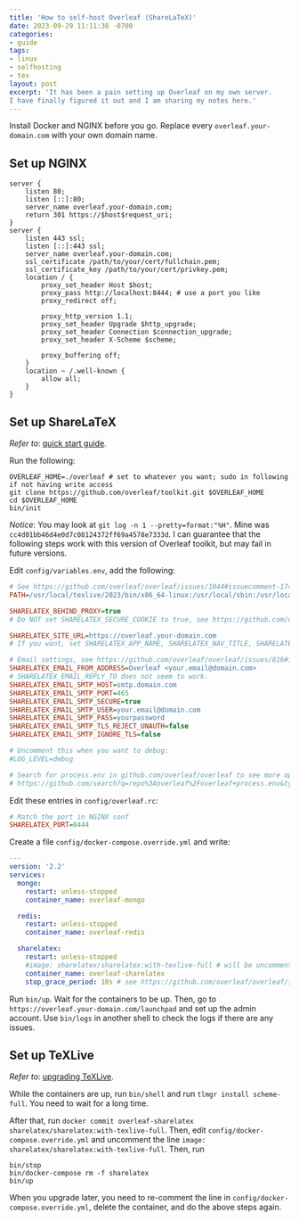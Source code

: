 ```yaml
---
title: 'How to self-host Overleaf (ShareLaTeX)'
date: 2023-09-29 11:11:38 -0700
categories:
- guide
tags:
- linux
- selfhosting
- tex
layout: post
excerpt: 'It has been a pain setting up Overleaf on my own server.
I have finally figured it out and I am sharing my notes here.'
---
```


Install Docker and NGINX before you go.
Replace every `overleaf.your-domain.com` with your own domain name.

## Set up NGINX

```nginx
server {
	listen 80;
	listen [::]:80;
	server_name overleaf.your-domain.com;
	return 301 https://$host$request_uri;
}
server {
	listen 443 ssl;
	listen [::]:443 ssl;
	server_name overleaf.your-domain.com;
	ssl_certificate /path/to/your/cert/fullchain.pem;
	ssl_certificate_key /path/to/your/cert/privkey.pem;
	location / {
		proxy_set_header Host $host;
		proxy_pass http://localhost:8444; # use a port you like
		proxy_redirect off;

		proxy_http_version 1.1;
		proxy_set_header Upgrade $http_upgrade;
		proxy_set_header Connection $connection_upgrade;
		proxy_set_header X-Scheme $scheme;

		proxy_buffering off;
	}
	location ~ /.well-known {
		allow all;
	}
}
```

## Set up ShareLaTeX

*Refer to*:
[quick start guide](https://github.com/overleaf/toolkit/blob/master/doc/quick-start-guide.md).

Run the following:

```shell
OVERLEAF_HOME=./overleaf # set to whatever you want; sudo in following if not having write access
git clone https://github.com/overleaf/toolkit.git $OVERLEAF_HOME
cd $OVERLEAF_HOME
bin/init
```

*Notice*: You may look at `git log -n 1 --pretty=format:"%H"`.
Mine was `cc4d01bb46d4e0d7c08124372ff69a4578e7333d`.
I can guarantee that the following steps work with this version of Overleaf toolkit,
but may fail in future versions.

Edit `config/variables.env`, add the following:

```ini
# See https://github.com/overleaf/overleaf/issues/1044#issuecomment-1741289459
PATH=/usr/local/texlive/2023/bin/x86_64-linux:/usr/local/sbin:/usr/local/bin:/usr/sbin:/usr/bin:/sbin:/bin

SHARELATEX_BEHIND_PROXY=true
# Do NOT set SHARELATEX_SECURE_COOKIE to true, see https://github.com/overleaf/overleaf/issues/388#issuecomment-1741162658

SHARELATEX_SITE_URL=https://overleaf.your-domain.com
# If you want, set SHARELATEX_APP_NAME, SHARELATEX_NAV_TITLE, SHARELATEX_HEADER_IMAGE_URL, SHARELATEX_ADMIN_EMAIL.

# Email settings, see https://github.com/overleaf/overleaf/issues/816#issuecomment-864665071
SHARELATEX_EMAIL_FROM_ADDRESS=Overleaf <your.email@domain.com>
# SHARELATEX_EMAIL_REPLY_TO does not seem to work.
SHARELATEX_EMAIL_SMTP_HOST=smtp.domain.com
SHARELATEX_EMAIL_SMTP_PORT=465
SHARELATEX_EMAIL_SMTP_SECURE=true
SHARELATEX_EMAIL_SMTP_USER=your.email@domain.com
SHARELATEX_EMAIL_SMTP_PASS=yourpassword
SHARELATEX_EMAIL_SMTP_TLS_REJECT_UNAUTH=false
SHARELATEX_EMAIL_SMTP_IGNORE_TLS=false

# Uncomment this when you want to debug:
#LOG_LEVEL=debug

# Search for process.env in github.com/overleaf/overleaf to see more options (shame for not documenting them):
# https://github.com/search?q=repo%3Aoverleaf%2Foverleaf+process.env&type=code
```

Edit these entries in `config/overleaf.rc`:

```ini
# Match the port in NGINX conf
SHARELATEX_PORT=8444
```

Create a file `config/docker-compose.override.yml` and write:

```yaml
---
version: '2.2'
services:
  mongo:
    restart: unless-stopped
    container_name: overleaf-mongo

  redis:
    restart: unless-stopped
    container_name: overleaf-redis

  sharelatex:
    restart: unless-stopped
    #image: sharelatex/sharelatex:with-texlive-full # will be uncommented later
    container_name: overleaf-sharelatex
    stop_grace_period: 10s # see https://github.com/overleaf/overleaf/issues/1156
```

Run `bin/up`.
Wait for the containers to be up.
Then, go to `https://overleaf.your-domain.com/launchpad` and set up the admin account.
Use `bin/logs` in another shell to check the logs if there are any issues.

## Set up TeXLive

*Refer to*:
[upgrading TeXLive](https://github.com/overleaf/toolkit/blob/master/doc/ce-upgrading-texlive.md).

While the containers are up, run `bin/shell` and run `tlmgr install scheme-full`.
You need to wait for a long time.

After that, run `docker commit overleaf-sharelatex sharelatex/sharelatex:with-texlive-full`.
Then, edit `config/docker-compose.override.yml` and uncomment the line `image: sharelatex/sharelatex:with-texlive-full`.
Then, run

```shell
bin/stop
bin/docker-compose rm -f sharelatex
bin/up
```

When you upgrade later,
you need to re-comment the line in `config/docker-compose.override.yml`, delete the container,
and do the above steps again.
